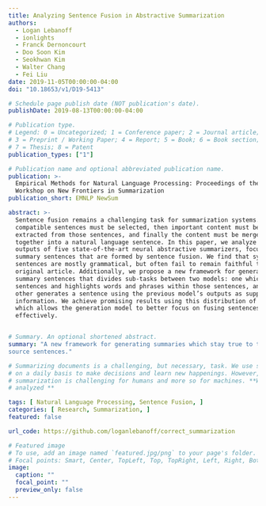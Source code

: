 ```yaml
---
title: Analyzing Sentence Fusion in Abstractive Summarization
authors: 
  - Logan Lebanoff
  - ionlights
  - Franck Dernoncourt
  - Doo Soon Kim
  - Seokhwan Kim
  - Walter Chang
  - Fei Liu
date: 2019-11-05T00:00:00-04:00 
doi: "10.18653/v1/D19-5413"

# Schedule page publish date (NOT publication's date).
publishDate: 2019-08-13T00:00:00-04:00

# Publication type.
# Legend: 0 = Uncategorized; 1 = Conference paper; 2 = Journal article;
# 3 = Preprint / Working Paper; 4 = Report; 5 = Book; 6 = Book section;
# 7 = Thesis; 8 = Patent
publication_types: ["1"]

# Publication name and optional abbreviated publication name.
publication: >-
  Empirical Methods for Natural Language Processing: Proceedings of the 2nd
  Workshop on New Frontiers in Summarization
publication_short: EMNLP NewSum

abstract: >-
  Sentence fusion remains a challenging task for summarization systems. Multiple
  compatible sentences must be selected, then important content must be
  extracted from those sentences, and finally the content must be merged 
  together into a natural language sentence. In this paper, we analyze the
  outputs of five state-of-the-art neural abstractive summarizers, focusing on
  summary sentences that are formed by sentence fusion. We find that system 
  sentences are mostly grammatical, but often fail to remain faithful to the 
  original article. Additionally, we propose a new framework for generating 
  summary sentences that divides sub-tasks between two models: one which selects
  sentences and highlights words and phrases within those sentences, and the
  other generates a sentence using the previous model’s outputs as supplementary
  information. We achieve promising results using this distribution of tasks,
  which allows the generation model to better focus on fusing sentences
  effectively.


# Summary. An optional shortened abstract.
summary: "A new framework for generating summaries which stay true to their
source sentences."

# Summarizing documents is a challenging, but necessary, task. We use summaries
# on a daily basis to make decisions and learn new happenings. However, 
# summarization is challenging for humans and more so for machines. **We
# analyzed **

tags: [ Natural Language Processing, Sentence Fusion, ]
categories: [ Research, Summarization, ]
featured: false

url_code: https://github.com/loganlebanoff/correct_summarization

# Featured image
# To use, add an image named `featured.jpg/png` to your page's folder. 
# Focal points: Smart, Center, TopLeft, Top, TopRight, Left, Right, BottomLeft, Bottom, BottomRight.
image:
  caption: ""
  focal_point: ""
  preview_only: false
---
```

